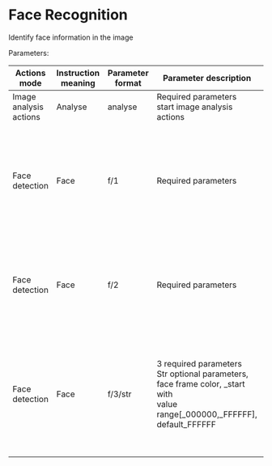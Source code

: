 # Face Recognition

Identify face information in the image

Parameters:

|Actions mode|Instruction meaning|Parameter format|Parameter description|Result description|
|-|-|-|-|-|
|Image analysis actions|Analyse|analyse|Required parameters<br>start image analysis actions| |
|Face detection|Face|f/1|Required parameters|Return json format of each detected face rectangular coordinate; the image top left corner is the origin|
|Face detection|Face|f/2|Required parameters|Return biggest crop image of face; the image format is same as that of input image|
|Face detection|Face|f/3/str|3 required parameters<br>Str optional parameters, face frame color, _start with<br>value range[_000000,_FFFFFF], default_FFFFFF|Return all detected face image in which identified with rectangle of customized color _RRGGBB (or RGB)|

